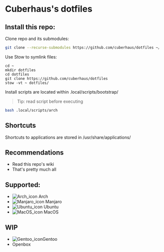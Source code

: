 # Cuberhaus's dotfiles

## Install this repo:
Clone repo and its submodules:
```bash
git clone --recurse-submodules https://github.com/cuberhaus/dotfiles ~/dotfiles/dotfiles
```
Use Stow to symlink files:
```
cd ~
mkdir dotfiles
cd dotfiles
git clone https://github.com/cuberhaus/dotfiles
stow -vt ~ dotfiles/
```
Install scripts are located within .local/scripts/bootstrap/
> Tip: read script before executing 
```bash
bash .local/scripts/arch
```

## Shortcuts
Shortcuts to applications are stored in /usr/share/applications/

## Recommendations
- Read this repo's wiki
- That's pretty much all

## Supported:

- ![Arch_icon][arch_icon] Arch
- ![Manjaro_icon][manjaro_icon] Manjaro
- ![Ubuntu_icon][ubuntu_icon] Ubuntu
- ![MacOS_icon][macos_icon] MacOS

##  WIP 
- ![Gentoo_icon][gentoo_icon]Gentoo
- Openbox

[warning_icon]: https://i.imgur.com/ORHMjm1.png?1
[rclone_icon]: https://i.imgur.com/2S75O8C.png?1
[ssh icon2]: https://i.imgur.com/RY2Xk5O.png?1
[ssh icon]: https://i.imgur.com/Jtz8Dma.png?1
[gnu icon]: https://i.imgur.com/dc4F2u2.png?1
[windows 10 icon]: https://i.imgur.com/b3co2Zl.png
[ova]: https://wikis.utexas.edu/display/MSBTech/Installing+OVA+files+using+VirtualBox#:~:text=An%20OVA%20file%20is%20an,have%20installed%20on%20your%20computer.
[brew page]: https://brew.sh/
[manjaro_icon]: https://i.imgur.com/rfuvfYo.png
[arch_icon]: https://upload.wikimedia.org/wikipedia/commons/a/a5/Archlinux-icon-crystal-64.svg
[ubuntu_icon]: https://i.imgur.com/EX9n2Ib.png?1
[macos_icon]: https://i.imgur.com/olG7ewE.png?1
[gentoo_icon]: https://i.imgur.com/cKReKS2.png
[only commit]: https://stackoverflow.com/questions/9683279/make-the-current-commit-the-only-initial-commit-in-a-git-repository
